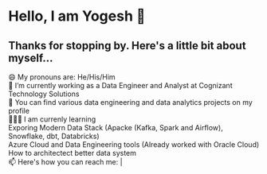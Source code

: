 # **Hello, I am Yogesh 👋**  <br>
##  **Thanks for stopping by. Here's a little bit about myself...** <br>

😄 My pronouns are: He/His/Him <br>
🔭 I’m currently working as a Data Engineer and Analyst at Cognizant Technology Solutions <br>
🤘 You can find various data engineering and data analytics projects on my profile <br>
🧑🏻‍🏫 I am currenly learning <br>
Exporing Modern Data Stack (Apacke (Kafka, Spark and Airflow), Snowflake, dbt, Databricks) <br>
Azure Cloud and Data Engineering tools (Already worked with Oracle Cloud) <br>
How to architectect better data system <br>
📫 Here's how you can reach me:  | 
